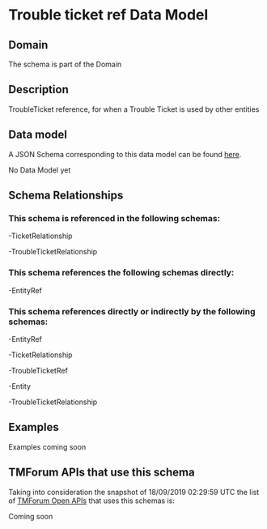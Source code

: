 # Trouble ticket ref Data Model

## Domain

The  schema is part of the  Domain

## Description

TroubleTicket reference, for when a Trouble Ticket is used by other entities

## Data model

A JSON Schema corresponding to this data model can be found
[here](https://github.com/tmforum-rand/schemas/blob/master/Common/TroubleTicketRef.schema.json).

No Data Model yet

## Schema Relationships

### This schema is referenced in the following schemas:

-TicketRelationship

-TroubleTicketRelationship

### This schema references the following schemas directly:

-EntityRef

### This schema references directly or indirectly by the following schemas:

-EntityRef

-TicketRelationship

-TroubleTicketRef

-Entity

-TroubleTicketRelationship



## Examples

Examples coming soon

## TMForum APIs that use this schema

Taking into consideration the snapshot of 18/09/2019 02:29:59 UTC the list of [TMForum Open APIs](https://www.tmforum.org/open-apis/) that uses this schemas is:

Coming soon